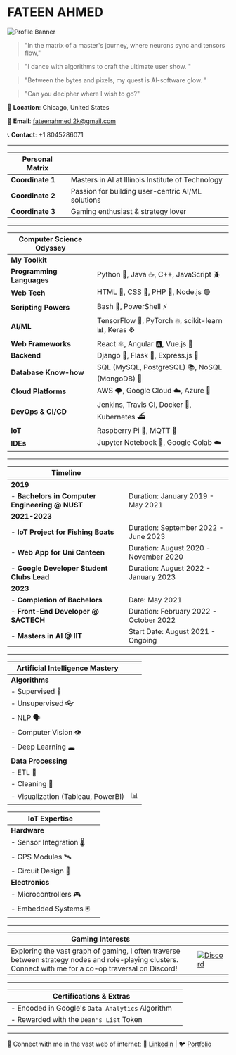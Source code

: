 # FATEEN AHMED

![Profile Banner](https://drive.google.com/uc?export=view&id=12y2vP52ncVQwknYJNvHjfK4VAQG7CxRK)

> "In the matrix of a master's journey, where neurons sync and tensors flow," 

> "I dance with algorithms to craft the ultimate user show. "

> "Between the bytes and pixels, my quest is   AI-software glow. "

> "Can you decipher where I wish to go?"

📍 **Location**: Chicago, United States 

📧 **Email**: [fateenahmed.2k@gmail.com](mailto:fateenahmed.2k@gmail.com)  

📞 **Contact**: +1 8045286071

---

| **Personal Matrix**               |                 |
|----------------------------------|-----------------|
| **Coordinate 1**                 | Masters in AI at Illinois Institute of Technology |
| **Coordinate 2**                 | Passion for building user-centric AI/ML solutions  |
| **Coordinate 3**                 | Gaming enthusiast & strategy lover                |

---

| **Computer Science Odyssey**      |                 |
|----------------------------------|-----------------|
| **My Toolkit**                   |                 |
| **Programming Languages**        | Python 🐍, Java ☕, C++, JavaScript 🪲 |
| **Web Tech**                     | HTML 📄, CSS 🎨, PHP 🐘, Node.js 🟢 |
| **Scripting Powers**             | Bash 🐚, PowerShell ⚡ |
| **AI/ML**                        | TensorFlow 🧠, PyTorch 🔥, scikit-learn 📊, Keras ⚙️ |
| **Web Frameworks**               | React ⚛️, Angular 🅰️, Vue.js 🌱 |
| **Backend**                      | Django 🦄, Flask 🍶, Express.js 🚆 |
| **Database Know-how**            | SQL (MySQL, PostgreSQL) 📚, NoSQL (MongoDB) 🍃 |
| **Cloud Platforms**              | AWS 🌩️, Google Cloud ☁️, Azure 🌌 |
| **DevOps & CI/CD**              | Jenkins, Travis CI, Docker 🐳, Kubernetes ⛴ |
| **IoT**                          | Raspberry Pi 🥧, MQTT 📡 |
| **IDEs**                         | Jupyter Notebook 📓, Google Colab ☁️ |

---

| **Timeline**                      |                 |
|-----------------------------------|-----------------|
| **2019**                          |                 |
| - **Bachelors in Computer Engineering @ NUST** | Duration: January 2019 - May 2021 |
| **2021-2023**                     |                 |
| - **IoT Project for Fishing Boats** | Duration: September 2022 - June 2023 |
| - **Web App for Uni Canteen**     | Duration: August 2020 - November 2020 |
| - **Google Developer Student Clubs Lead** | Duration: August 2022 - January 2023 |
| **2023**                          |                 |
| - **Completion of Bachelors**     | Date: May 2021 |
| - **Front-End Developer @ SACTECH** | Duration: February 2022 - October 2022 |
| - **Masters in AI @ IIT**         | Start Date: August 2021 - Ongoing |

---

| **Artificial Intelligence Mastery** |                 |
|-----------------------------------|-----------------|
| **Algorithms**                    |                 |
| - Supervised 🍎                   |                 |
| - Unsupervised 👓                 |                 |
| - NLP 🗣                         |                 |
| - Computer Vision 👁              |                 |
| - Deep Learning 🕳               |                 |
| **Data Processing**               |                 |
| - ETL 🔄                          |                 |
| - Cleaning 🧽                     |                 |
| - Visualization (Tableau, PowerBI) | 📊            |

| **IoT Expertise**                 |                 |
|-----------------------------------|-----------------|
| **Hardware**                      |                 |
| - Sensor Integration 🌡️           |                 |
| - GPS Modules 🛰️                 |                 |
| - Circuit Design 🔌              |                 |
| **Electronics**                   |                 |
| - Microcontrollers 🎮            |                 |
| - Embedded Systems 🖲             |                 |

---

| **Gaming Interests**               |                 |
|-----------------------------------|-----------------|
| Exploring the vast graph of gaming, I often traverse between strategy nodes and role-playing clusters. Connect with me for a co-op traversal on Discord! | [![Discord](https://discord.com/assets/e4923594e694a21542a489471ecffa50.svg)](https://discord.com/users/660206884396990495) |

---

| **Certifications & Extras**       |                 |
|-----------------------------------|-----------------|
| - Encoded in Google's `Data Analytics` Algorithm | |
| - Rewarded with the `Dean's List` Token | |

---

🔗 Connect with me in the vast web of internet:
💼 [LinkedIn](https://www.linkedin.com/in/fateen-ahmed-a5b1171b6/) | 🐦 [Portfolio](https://bento.me/fateen)
